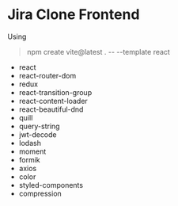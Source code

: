 # Jira Clone Frontend

Using 
> npm create vite@latest . -- --template react

- react
- react-router-dom
- redux
- react-transition-group
- react-content-loader
- react-beautiful-dnd
- quill
- query-string
- jwt-decode
- lodash
- moment
- formik
- axios
- color
- styled-components
- compression
